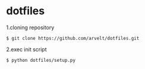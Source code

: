 dotfiles
========

1.cloning repository

    $ git clone https://github.com/arvelt/dotfiles.git

2.exec init script

    $ python dotfiles/setup.py

